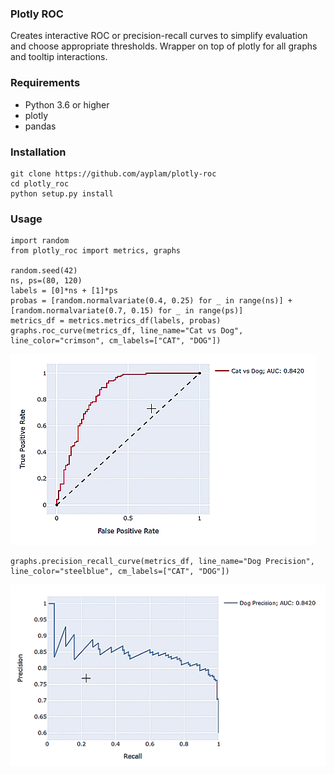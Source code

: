 ### Plotly ROC

Creates interactive ROC or precision-recall curves to simplify evaluation and choose appropriate thresholds. Wrapper on top of plotly for all graphs and tooltip interactions.

### Requirements
* Python 3.6 or higher
* plotly
* pandas

### Installation
```
git clone https://github.com/ayplam/plotly-roc
cd plotly_roc
python setup.py install
```

### Usage
```
import random
from plotly_roc import metrics, graphs

random.seed(42)
ns, ps=(80, 120)
labels = [0]*ns + [1]*ps
probas = [random.normalvariate(0.4, 0.25) for _ in range(ns)] + [random.normalvariate(0.7, 0.15) for _ in range(ps)]
metrics_df = metrics.metrics_df(labels, probas)
graphs.roc_curve(metrics_df, line_name="Cat vs Dog", line_color="crimson", cm_labels=["CAT", "DOG"])
```
![ROC Curve with plotly](roc.gif "ROC Curve with plotly")

```
graphs.precision_recall_curve(metrics_df, line_name="Dog Precision", line_color="steelblue", cm_labels=["CAT", "DOG"])
```
![Precision Recall Curve with plotly](pr.gif "Precision Recall Curve with plotly")
